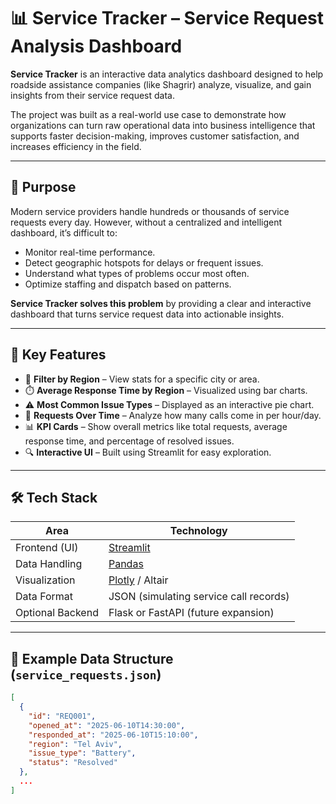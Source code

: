 # 📊 Service Tracker – Service Request Analysis Dashboard

**Service Tracker** is an interactive data analytics dashboard designed to help roadside assistance companies (like Shagrir) analyze, visualize, and gain insights from their service request data.

The project was built as a real-world use case to demonstrate how organizations can turn raw operational data into business intelligence that supports faster decision-making, improves customer satisfaction, and increases efficiency in the field.

---

## 🎯 Purpose

Modern service providers handle hundreds or thousands of service requests every day. However, without a centralized and intelligent dashboard, it’s difficult to:

- Monitor real-time performance.
- Detect geographic hotspots for delays or frequent issues.
- Understand what types of problems occur most often.
- Optimize staffing and dispatch based on patterns.

**Service Tracker solves this problem** by providing a clear and interactive dashboard that turns service request data into actionable insights.

---

## 🧠 Key Features

- 📍 **Filter by Region** – View stats for a specific city or area.
- ⏱️ **Average Response Time by Region** – Visualized using bar charts.
- ⚠️ **Most Common Issue Types** – Displayed as an interactive pie chart.
- 📅 **Requests Over Time** – Analyze how many calls come in per hour/day.
- 📊 **KPI Cards** – Show overall metrics like total requests, average response time, and percentage of resolved issues.
- 🔍 **Interactive UI** – Built using Streamlit for easy exploration.

---

## 🛠️ Tech Stack

| Area             | Technology           |
|------------------|----------------------|
| Frontend (UI)    | [Streamlit](https://streamlit.io/) |
| Data Handling    | [Pandas](https://pandas.pydata.org/) |
| Visualization    | [Plotly](https://plotly.com/python/) / Altair |
| Data Format      | JSON (simulating service call records) |
| Optional Backend | Flask or FastAPI (future expansion) |

---

## 📂 Example Data Structure (`service_requests.json`)

```json
[
  {
    "id": "REQ001",
    "opened_at": "2025-06-10T14:30:00",
    "responded_at": "2025-06-10T15:10:00",
    "region": "Tel Aviv",
    "issue_type": "Battery",
    "status": "Resolved"
  },
  ...
]
